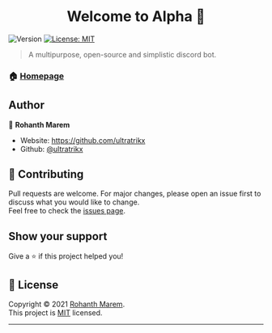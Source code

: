 <h1 align="center">Welcome to Alpha 👋</h1>
<p>
  <img alt="Version" src="https://img.shields.io/badge/version-3.00-blue.svg?cacheSeconds=2592000" />
  <a href="https://github.com/ultratrikx/AlphaBot/blob/main/license.txt" target="_blank">
    <img alt="License: MIT" src="https://img.shields.io/badge/License-MIT-yellow.svg" />
  </a>
</p>

> A multipurpose, open-source and simplistic discord bot.

### 🏠 [Homepage](https://github.com/ultratrikx/AlphaBot/tree/main)

## Author

👤 **Rohanth Marem**

* Website: https://github.com/ultratrikx
* Github: [@ultratrikx](https://github.com/ultratrikx)

## 🤝 Contributing

Pull requests are welcome. For major changes, please open an issue first to discuss what you would like to change. <br />Feel free to check the [issues page](https://github.com/ultratrikx/AlphaBot/issues). 

## Show your support

Give a ⭐️ if this project helped you!

## 📝 License

Copyright © 2021 [Rohanth Marem](https://github.com/ultratrikx).<br />
This project is [MIT](https://github.com/ultratrikx/AlphaBot/blob/main/license.txt) licensed.

***